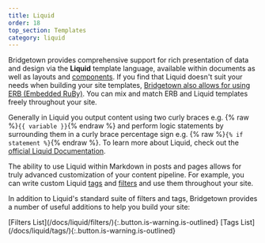 ```yaml
---
title: Liquid
order: 18
top_section: Templates
category: liquid
---
```


Bridgetown provides comprehensive support for rich presentation of data and design via the **Liquid** template language, available within documents as well as layouts and [components](/docs/components). If you find that Liquid doesn't suit your needs when building your site templates, [Bridgetown also allows for using ERB (Embedded RuBy)](/docs/erb-and-beyond). You can mix and match ERB and Liquid templates freely throughout your site.

Generally in Liquid you output content using two curly braces e.g.
{% raw %}`{{ variable }}`{% endraw %} and perform logic statements by
surrounding them in a curly brace percentage sign e.g.
{% raw %}`{% if statement %}`{% endraw %}. To learn more about Liquid, check
out the [official Liquid Documentation](https://shopify.github.io/liquid/).

The ability to use Liquid within Markdown in posts and pages allows for truly advanced customization of your content pipeline. For example, you can write custom Liquid [tags](/docs/plugins/tags) and [filters](/docs/plugins/filters) and use them throughout your site.

In addition to Liquid's standard suite of filters and tags, Bridgetown provides a number of useful additions to help you build your site:

<div class="buttons" style="justify-content: center" markdown="1">
[Filters List](/docs/liquid/filters/){:.button.is-warning.is-outlined}
[Tags List](/docs/liquid/tags/){:.button.is-warning.is-outlined}
</div>

